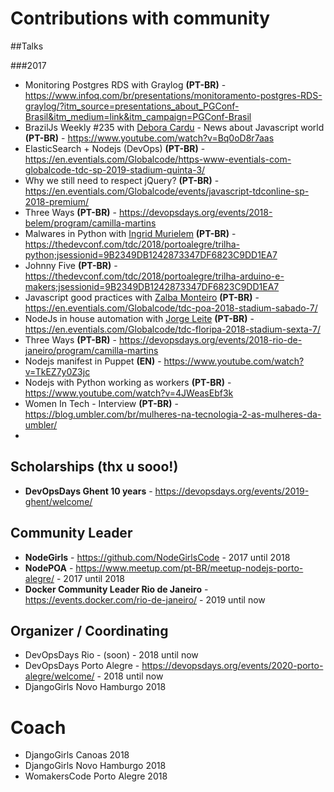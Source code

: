 # Contributions with community

##Talks

###2017

- Monitoring Postgres RDS with Graylog **(PT-BR)** - https://www.infoq.com/br/presentations/monitoramento-postgres-RDS-graylog/?itm_source=presentations_about_PGConf-Brasil&itm_medium=link&itm_campaign=PGConf-Brasil
- BrazilJs Weekly #235 with [Debora Cardu](http://twitter.com/deboracardu "Debora Cardu") - News about Javascript world **(PT-BR)** - https://www.youtube.com/watch?v=Bq0oD8r7aas
- ElasticSearch + Nodejs (DevOps) **(PT-BR)** - https://en.eventials.com/Globalcode/https-www-eventials-com-globalcode-tdc-sp-2019-stadium-quinta-3/
- Why we still need to respect jQuery? **(PT-BR)** - https://en.eventials.com/Globalcode/events/javascript-tdconline-sp-2018-premium/
- Three Ways **(PT-BR)** - https://devopsdays.org/events/2018-belem/program/camilla-martins
- Malwares in Python with [Ingrid Murielem](http://twitter.com/ingridmurielem "Ingrid Murielem") **(PT-BR)** - https://thedevconf.com/tdc/2018/portoalegre/trilha-python;jsessionid=9B2349DB1242873347DF6823C9DD1EA7
- Johnny Five **(PT-BR)** - https://thedevconf.com/tdc/2018/portoalegre/trilha-arduino-e-makers;jsessionid=9B2349DB1242873347DF6823C9DD1EA7
- Javascript good practices with [Zalba Monteiro](http://twitter.com/zalbamonteiro "Zalba Monteiro") **(PT-BR)** - https://en.eventials.com/Globalcode/tdc-poa-2018-stadium-sabado-7/
- NodeJs in house automation with [Jorge Leite](http://twitter.com/ujorgeleite "Jorge Leite") **(PT-BR)** - https://en.eventials.com/Globalcode/tdc-floripa-2018-stadium-sexta-7/
- Three Ways **(PT-BR)** - https://devopsdays.org/events/2018-rio-de-janeiro/program/camilla-martins
- Nodejs manifest in Puppet **(EN)** - https://www.youtube.com/watch?v=TkEZ7y0Z3jc
- Nodejs with Python working as workers **(PT-BR)** - https://www.youtube.com/watch?v=4JWeasEbf3k
- Women In Tech - Interview **(PT-BR)** - https://blog.umbler.com/br/mulheres-na-tecnologia-2-as-mulheres-da-umbler/
- 

## Scholarships (thx u sooo!)

- **DevOpsDays Ghent 10 years** - https://devopsdays.org/events/2019-ghent/welcome/

## Community Leader

- **NodeGirls** - https://github.com/NodeGirlsCode - 2017 until 2018
- **NodePOA** - https://www.meetup.com/pt-BR/meetup-nodejs-porto-alegre/ - 2017 until 2018
- **Docker Community Leader Rio de Janeiro** - https://events.docker.com/rio-de-janeiro/ - 2019 until now

## Organizer / Coordinating

- DevOpsDays Rio - (soon) - 2018 until now
- DevOpsDays Porto Alegre - https://devopsdays.org/events/2020-porto-alegre/welcome/ - 2018 until now
- DjangoGirls Novo Hamburgo 2018

# Coach

- DjangoGirls Canoas 2018
- DjangoGirls Novo Hamburgo 2018
- WomakersCode Porto Alegre 2018

